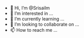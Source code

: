 - 👋 Hi, I’m @Srisailm
- 👀 I’m interested in ...
- 🌱 I’m currently learning ...
- 💞️ I’m looking to collaborate on ...
- 📫 How to reach me ...

<!---
Srisailm/Srisailm is a ✨ special ✨ repository because its `README.md` (this file) appears on your GitHub profile.
You can click the Preview link to take a look at your changes.
--->
